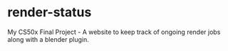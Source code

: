 # render-status
My CS50x Final Project - A website to keep track of ongoing render jobs along with a blender plugin.
